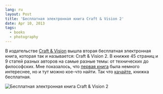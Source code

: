 ```yaml
---
lang: ru
layout: Post
title: 'Бесплатная электронная книга Craft & Vision 2'
date: Apr 10, 2013
tags:
  - books
  - photography
---
```


В издательстве [Craft & Vision](http://bit.ly/cv-books) вышла вторая бесплатная электронная книга, которая так и называется: Craft & Vision 2. В книжке 45 страниц и 9 статей разных авторов на самые разные темы: от технических до философских. Мне показалось, что [первая книга](http://birdwatcher.ru/blog/5278/) была немного интереснее, но и тут можно кое-что найти. Так что [качайте](http://bit.ly/cv-books), книжка бесплатная.

![Бесплатная электронная книга Craft & Vision 2](http://wow.sapegin.me/3K1E3h1I1w2G/craft-and-vision-2.jpg)
